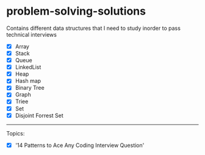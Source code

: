 # problem-solving-solutions

Contains different data structures that I need to study inorder to pass technical interviews


- [x] Array
- [x] Stack
- [x] Queue
- [x] LinkedList
- [x] Heap
- [x] Hash map
- [x] Binary Tree
- [x] Graph
- [x] Triee
- [x] Set
- [x] Disjoint Forrest Set

------------------------------------------------------------
Topics:

- [x] '14 Patterns to Ace Any Coding Interview Question'

